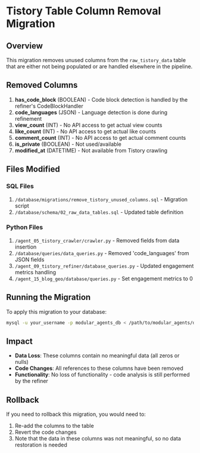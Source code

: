 # Tistory Table Column Removal Migration

## Overview
This migration removes unused columns from the `raw_tistory_data` table that are either not being populated or are handled elsewhere in the pipeline.

## Removed Columns
1. **has_code_block** (BOOLEAN) - Code block detection is handled by the refiner's CodeBlockHandler
2. **code_languages** (JSON) - Language detection is done during refinement
3. **view_count** (INT) - No API access to get actual view counts
4. **like_count** (INT) - No API access to get actual like counts  
5. **comment_count** (INT) - No API access to get actual comment counts
6. **is_private** (BOOLEAN) - Not used/available
7. **modified_at** (DATETIME) - Not available from Tistory crawling

## Files Modified

### SQL Files
1. `/database/migrations/remove_tistory_unused_columns.sql` - Migration script
2. `/database/schema/02_raw_data_tables.sql` - Updated table definition

### Python Files
1. `/agent_05_tistory_crawler/crawler.py` - Removed fields from data insertion
2. `/database/queries/data_queries.py` - Removed 'code_languages' from JSON fields
3. `/agent_09_tistory_refiner/database_queries.py` - Updated engagement metrics handling
4. `/agent_15_blog_geo/database/queries.py` - Set engagement metrics to 0

## Running the Migration

To apply this migration to your database:

```bash
mysql -u your_username -p modular_agents_db < /path/to/modular_agents/database/migrations/remove_tistory_unused_columns.sql
```

## Impact
- **Data Loss**: These columns contain no meaningful data (all zeros or nulls)
- **Code Changes**: All references to these columns have been removed
- **Functionality**: No loss of functionality - code analysis is still performed by the refiner

## Rollback
If you need to rollback this migration, you would need to:
1. Re-add the columns to the table
2. Revert the code changes
3. Note that the data in these columns was not meaningful, so no data restoration is needed